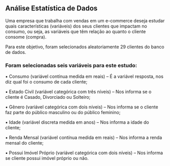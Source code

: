## Análise Estatística de Dados

Uma empresa que trabalha com vendas em um e-commerce deseja estudar quais características (variáveis) dos seus clientes que impactam no consumo, ou seja, as
variáveis que têm relação ao quanto o cliente consome (compra). 

Para este objetivo, foram selecionados aleatoriamente 29 clientes do banco de dados.


### Foram selecionadas seis variáveis para este estudo:

▪ Consumo (variável contínua medida em reais) – É a variável resposta, nos diz qual foi o consumo de cada cliente;

▪ Estado Civil (variável categórica com três níveis) – Nos informa se o cliente é Casado, Divorciado ou Solteiro;

▪ Gênero (variável categórica com dois níveis) – Nos informa se o cliente faz parte do público masculino ou do público feminino;

▪ Idade (variável discreta medida em anos) – Nos informa a idade do cliente;

▪ Renda Mensal (variável contínua medida em reais) – Nos informa a renda mensal do cliente;

▪ Possui Imóvel Próprio (variável categórica com dois níveis) – Nos informa se cliente possui imóvel próprio ou não.

